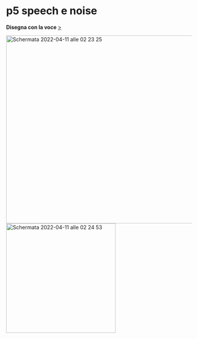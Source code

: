 # p5 speech e noise

**Disegna con la voce** [>](https://editor.p5js.org/AriannaTerenzi/full/17f0u4Qhc)

<img width="510" alt="Schermata 2022-04-11 alle 02 23 25" src="https://user-images.githubusercontent.com/101118175/162646756-afd1589b-a70e-4209-9927-e9f2e5d2432f.png">                                                                                                 <img width="297" alt="Schermata 2022-04-11 alle 02 24 53" src="https://user-images.githubusercontent.com/101118175/162647129-8e5bd915-a3d7-428a-9188-01ad94e42ac6.png">
